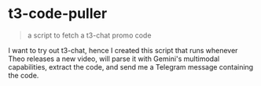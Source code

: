 # t3-code-puller

> a script to fetch a t3-chat promo code

I want to try out t3-chat, hence I created this script that runs whenever Theo releases a new video, will parse it with Gemini's multimodal capabilities, extract the code, and send me a Telegram message containing the code.
